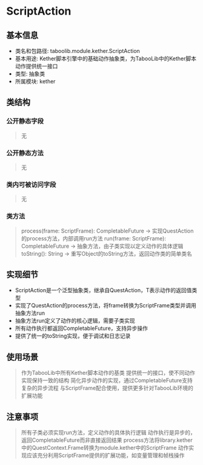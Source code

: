 # ScriptAction

## 基本信息
- 类名和包路径: taboolib.module.kether.ScriptAction
- 基本用途: Kether脚本引擎中的基础动作抽象类，为TabooLib中的Kether脚本动作提供统一接口
- 类型: 抽象类
- 所属模块: kether

## 类结构
### 公开静态字段
> 无

### 公开静态方法
> 无

### 类内可被访问字段
> 无

### 类方法
> process(frame: ScriptFrame): CompletableFuture<T> -> 实现QuestAction的process方法，内部调用run方法
> run(frame: ScriptFrame): CompletableFuture<T> -> 抽象方法，由子类实现以定义动作的具体逻辑
> toString(): String -> 重写Object的toString方法，返回动作类的简单类名

## 实现细节
- ScriptAction是一个泛型抽象类，继承自QuestAction<T>，T表示动作的返回值类型
- 实现了QuestAction的process方法，将frame转换为ScriptFrame类型并调用抽象方法run
- 抽象方法run定义了动作的核心逻辑，需要子类实现
- 所有动作执行都返回CompletableFuture，支持异步操作
- 提供了统一的toString实现，便于调试和日志记录

## 使用场景
> 作为TabooLib中所有Kether脚本动作的基类
> 提供统一的接口，使不同动作实现保持一致的结构
> 简化异步动作的实现，通过CompletableFuture支持复杂的异步流程
> 与ScriptFrame配合使用，提供更多针对TabooLib环境的扩展功能

## 注意事项
> 所有子类必须实现run方法，定义动作的具体执行逻辑
> 动作执行是异步的，返回CompletableFuture而非直接返回结果
> process方法将library.kether中的QuestContext.Frame转换为module.kether中的ScriptFrame
> 动作实现应该充分利用ScriptFrame提供的扩展功能，如变量管理和帧栈操作
